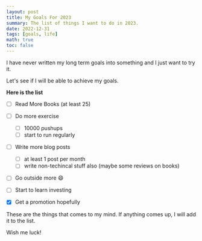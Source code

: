 ```yaml
---
layout: post
title: My Goals For 2023 
summary: The list of things I want to do in 2023.
date: 2022-12-31
tags: [goals, life]
math: true
toc: false
---
```



I have never written my long term goals into something and I just want to try it.

Let's see if I will be able to achieve my goals.

**Here is the list**

- [ ] Read More Books (at least 25)
- [ ] Do more exercise
  - [ ] 10000 pushups
  - [ ] start to run regularly
- [ ] Write more blog posts
  - [ ] at least 1 post per month
  - [ ] write non-techincal stuff also (maybe some reviews on books)
- [ ] Go outside more :smile:
- [ ] Start to learn investing
- [x] Get a promotion hopefully
  

These are the things that comes to my mind. If anything comes up, I will add it to the list.

Wish me luck!